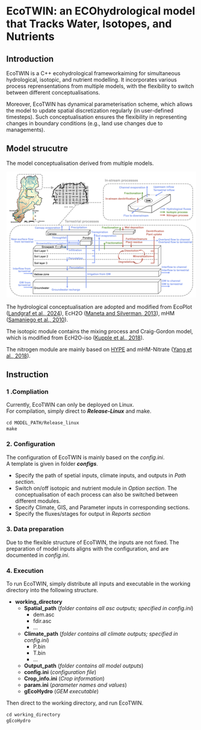 # EcoTWIN: an ECOhydrological model that Tracks Water, Isotopes, and Nutrients
## Introduction
EcoTWIN is a C++ ecohydrological frameworkaiming for simultaneous hydrological, isotopic, and nutrient modelling. It incorporates various process reprensentations from multiple models, with the flexibility to switch between different conceptualisations.  

Moreover, EcoTWIN has dynamical parameterisation scheme, which allows the model to update spatial discretization regularly (in user-defined timesteps). Such conceptualisation ensures the flexibility in representing changes in boundary conditions (e.g., land use changes due to managements).

## Model strucutre
The model conceptualisation derived from multiple models.  

![Strucuture of EcoTWIN](docs/model_structure.jpg)

The hydrological conceptualisation are adopted and modified from EcoPlot ([Landgraf et al., 2024](https://onlinelibrary.wiley.com/doi/10.1002/esp.5691)), EcH2O ([Maneta and Silverman, 2013](https://journals.ametsoc.org/view/journals/eint/17/11/2012ei000472.1.xml)), mHM ([Samaniego et al., 2010](https://agupubs.onlinelibrary.wiley.com/doi/full/10.1029/2008WR007327)).  

The isotopic module contains the mixing process and Craig-Gordon model, which is modified from EcH2O-iso ([Kupple et al., 2018](https://gmd.copernicus.org/articles/11/3045/2018/)).  

The nitrogen module are mainly based on [HYPE](https://hypeweb.smhi.se/) and mHM-Nitrate ([Yang et al., 2018](https://agupubs.onlinelibrary.wiley.com/doi/full/10.1029/2017WR022380)).

## Instruction
### 1 .Compliation  
Currently, EcoTWIN can only be deployed on Linux.  
For compilation, simply direct to ***Release-Linux*** and make.

    cd MODEL_PATH/Release_linux  
    make  
### 2. Configuration
The configuration of EcoTWIN is mainly based on the _config.ini_.  
A template is given in folder ***configs***.

- Specify the path of spetial inputs, climate inputs, and outputs in *Path section*.  
- Switch on/off isotopic and nutrient module in *Option section*. The conceptualisation of each process can also be switched between different modules.  
- Specify Climate, GIS, and Parameter inputs in corresponding sections.  
- Specify the fluxes/stages for output in *Reports section*  


### 3. Data preparation
Due to the flexible structure of EcoTWIN, the inputs are not fixed. The preparation of model inputs aligns with the configuration, and are documented in *config.ini*.


### 4. Execution
To run EcoTWIN, simply distribute all inputs and executable in the working directory into the following structure.
* **working_directory**  
  * **Spatial_path** (_folder contains all asc outputs; specified in config.ini_)  
     * dem.asc  
     * fdir.asc  
     * ...  
  * **Climate_path** (_folder contains all climate outputs; specified in config.ini_)  
    * P.bin   
    * T.bin  
    * ...  
  * **Output_path** (_folder contains all model outputs_)
  * **config.ini**  (_configuration file_)
  * **Crop_info.ini**  (_Crop information_)
  * **param.ini**  (_parameter names and values_)
  * **gEcoHydro**  (_GEM executable_)  
  
  
Then direct to the working directory, and run EcoTWIN.  

    cd working_directory
    gEcoHydro
